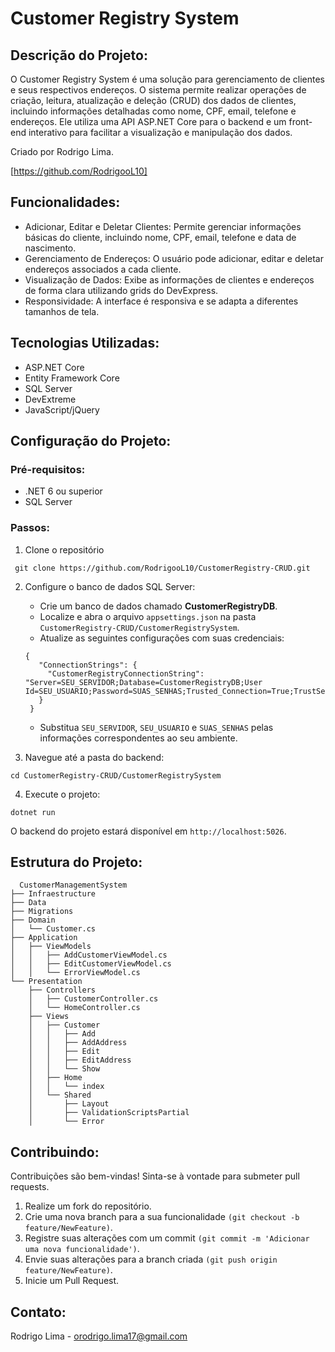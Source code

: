 # Customer Registry System

## Descrição do Projeto:
O Customer Registry System é uma solução para gerenciamento de clientes e seus respectivos endereços. O sistema permite realizar operações de criação, leitura, atualização e deleção (CRUD) dos dados de clientes, incluindo informações detalhadas como nome, CPF, email, telefone e endereços. Ele utiliza uma API ASP.NET Core para o backend e um front-end interativo para facilitar a visualização e manipulação dos dados.

Criado por Rodrigo Lima.

[https://github.com/RodrigooL10]

## Funcionalidades:
- Adicionar, Editar e Deletar Clientes: Permite gerenciar informações básicas do cliente, incluindo nome, CPF, email, telefone e data de nascimento.
- Gerenciamento de Endereços: O usuário pode adicionar, editar e deletar endereços associados a cada cliente.
- Visualização de Dados: Exibe as informações de clientes e endereços de forma clara utilizando grids do DevExpress.
- Responsividade: A interface é responsiva e se adapta a diferentes tamanhos de tela.

## Tecnologias Utilizadas:
- ASP.NET Core
- Entity Framework Core
- SQL Server
- DevExtreme
- JavaScript/jQuery

## Configuração do Projeto:
### Pré-requisitos:
- .NET 6 ou superior
- SQL Server

### Passos:
1. Clone o repositório
```
 git clone https://github.com/RodrigooL10/CustomerRegistry-CRUD.git
```

2. Configure o banco de dados SQL Server:

   - Crie um banco de dados chamado **CustomerRegistryDB**.
   - Localize e abra o arquivo `appsettings.json` na pasta `CustomerRegistry-CRUD/CustomerRegistrySystem`.
   - Atualize as seguintes configurações com suas credenciais:
    ```
    {
       "ConnectionStrings": {
         "CustomerRegistryConnectionString": "Server=SEU_SERVIDOR;Database=CustomerRegistryDB;User Id=SEU_USUARIO;Password=SUAS_SENHAS;Trusted_Connection=True;TrustServerCertificate=True"
       }
     }
    ```
   - Substitua `SEU_SERVIDOR`, `SEU_USUARIO` e `SUAS_SENHAS` pelas informações correspondentes ao seu ambiente.


3. Navegue até a pasta do backend:
```
cd CustomerRegistry-CRUD/CustomerRegistrySystem
```

4. Execute o projeto:
```
dotnet run
```

O backend do projeto estará disponível em `http://localhost:5026`.

## Estrutura do Projeto:
```
  CustomerManagementSystem
├── Infraestructure
├── Data
├── Migrations
├── Domain
│   └── Customer.cs
├── Application
│   ├── ViewModels
│   │   ├── AddCustomerViewModel.cs
│   │   ├── EditCustomerViewModel.cs
│   │   └── ErrorViewModel.cs
└── Presentation
    ├── Controllers
    │   ├── CustomerController.cs
    │   └── HomeController.cs
    ├── Views
    │   ├── Customer
    │   │   ├── Add
    │   │   ├── AddAddress
    │   │   ├── Edit
    │   │   ├── EditAddress
    │   │   └── Show
    │   ├── Home
    │   │   └── index
    │   └── Shared
    │       ├── Layout
    │       ├── ValidationScriptsPartial
    │       └── Error
```
## Contribuindo:
Contribuições são bem-vindas! Sinta-se à vontade para submeter pull requests.

1. Realize um fork do repositório.
2. Crie uma nova branch para a sua funcionalidade `(git checkout -b feature/NewFeature)`.
3. Registre suas alterações com um commit `(git commit -m 'Adicionar uma nova funcionalidade')`.
4. Envie suas alterações para a branch criada `(git push origin feature/NewFeature)`.
5. Inicie um Pull Request.

## Contato:
Rodrigo Lima - orodrigo.lima17@gmail.com
